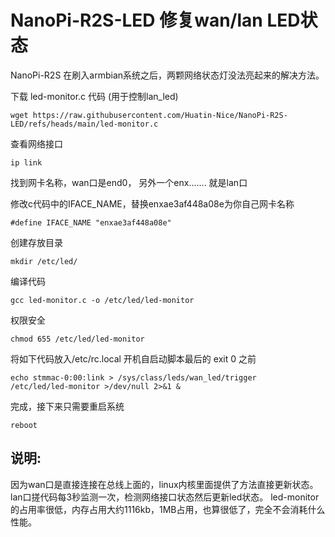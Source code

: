 # NanoPi-R2S-LED 修复wan/lan LED状态

NanoPi-R2S 在刷入armbian系统之后，两颗网络状态灯没法亮起来的解决方法。

下载 led-monitor.c 代码 (用于控制lan_led)

```
wget https://raw.githubusercontent.com/Huatin-Nice/NanoPi-R2S-LED/refs/heads/main/led-monitor.c
```

查看网络接口

```
ip link
```

找到网卡名称，wan口是end0， 另外一个enx....... 就是lan口

修改c代码中的IFACE_NAME，替换enxae3af448a08e为你自己网卡名称

```
#define IFACE_NAME "enxae3af448a08e"
```

创建存放目录

```
mkdir /etc/led/
```

编译代码

```
gcc led-monitor.c -o /etc/led/led-monitor
```

权限安全

```
chmod 655 /etc/led/led-monitor
```

将如下代码放入/etc/rc.local 开机自启动脚本最后的 exit 0 之前

```
echo stmmac-0:00:link > /sys/class/leds/wan_led/trigger
/etc/led/led-monitor >/dev/null 2>&1 &
```

完成，接下来只需要重启系统

```
reboot
```


## 说明: 

因为wan口是直接连接在总线上面的，linux内核里面提供了方法直接更新状态。
lan口搓代码每3秒监测一次，检测网络接口状态然后更新led状态。
led-monitor 的占用率很低，内存占用大约1116kb，1MB占用，也算很低了，完全不会消耗什么性能。
